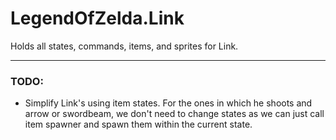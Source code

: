 # LegendOfZelda.Link

Holds all states, commands, items, and sprites for Link.

---
### TODO:
- Simplify Link's using item states. For the ones in which he shoots and arrow or swordbeam, we don't need to change states as we can just call item spawner and spawn them within the current state.